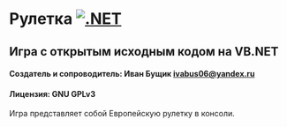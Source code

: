 # Рулетка [![.NET](https://github.com/BushchikIvan/roulette/actions/workflows/dotnet.yml/badge.svg)](https://github.com/BushchikIvan/roulette/actions/workflows/dotnet.yml)

## Игра с открытым исходным кодом на VB.NET

#### Создатель и сопроводитель: Иван Бущик <ivabus06@yandex.ru>

#### Лицензия: GNU GPLv3

Игра представляет собой Европейскую рулетку в консоли.
